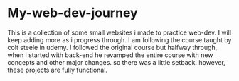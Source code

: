 # My-web-dev-journey
This is a collection of some small websites i made to practice web-dev.
I will keep adding more as i progress through.
I am following the course taught by colt steele in udemy. 
I followed the original course but halfway through, when i started with back-end he revamped the 
entire course with new concepts and other major changes. so there was a little setback.
however, these projects are fully functional.
